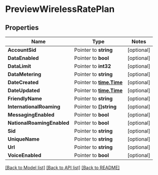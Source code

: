 # PreviewWirelessRatePlan

## Properties
Name | Type | Notes
------------ | ------------- | -------------
**AccountSid** | Pointer to **string** | [optional] 
**DataEnabled** | Pointer to **bool** | [optional] 
**DataLimit** | Pointer to **int32** | [optional] 
**DataMetering** | Pointer to **string** | [optional] 
**DateCreated** | Pointer to [**time.Time**](time.Time.md) | [optional] 
**DateUpdated** | Pointer to [**time.Time**](time.Time.md) | [optional] 
**FriendlyName** | Pointer to **string** | [optional] 
**InternationalRoaming** | Pointer to **[]string** | [optional] 
**MessagingEnabled** | Pointer to **bool** | [optional] 
**NationalRoamingEnabled** | Pointer to **bool** | [optional] 
**Sid** | Pointer to **string** | [optional] 
**UniqueName** | Pointer to **string** | [optional] 
**Url** | Pointer to **string** | [optional] 
**VoiceEnabled** | Pointer to **bool** | [optional] 

[[Back to Model list]](../README.md#documentation-for-models) [[Back to API list]](../README.md#documentation-for-api-endpoints) [[Back to README]](../README.md)


